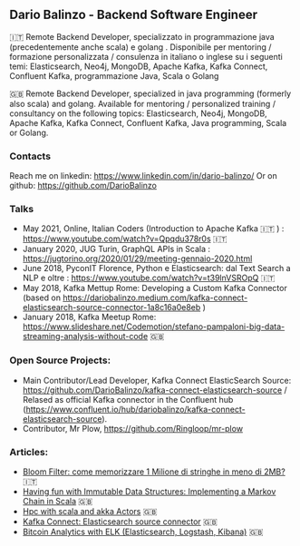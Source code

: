 ## Dario Balinzo - Backend Software Engineer

:it: Remote Backend Developer, specializzato in programmazione java (precedentemente anche  scala) e golang . Disponibile per mentoring / formazione personalizzata / consulenza in italiano o inglese su i seguenti temi: Elasticsearch, Neo4j, MongoDB, Apache Kafka, Kafka Connect, Confluent Kafka, programmazione Java, Scala o Golang


:uk: Remote Backend Developer, specialized in java programming (formerly also scala) and golang. Available for mentoring / personalized training / consultancy on the following topics: Elasticsearch, Neo4j, MongoDB, Apache Kafka, Kafka Connect, Confluent Kafka, Java programming, Scala or Golang.


### Contacts

Reach me on linkedin: https://www.linkedin.com/in/dario-balinzo/
Or on github: https://github.com/DarioBalinzo

### Talks
- May 2021, Online, Italian Coders (Introduction to Apache Kafka :it: ) : https://www.youtube.com/watch?v=Qpqdu378r0s :it:
- January 2020, JUG Turin, GraphQL APIs in Scala : https://jugtorino.org/2020/01/29/meeting-gennaio-2020.html
- June 2018, PyconIT Florence, Python e Elasticsearch: dal Text Search a NLP e oltre : https://www.youtube.com/watch?v=t39lnVSROpQ :it:
- May 2018, Kafka Mettup Rome: Developing a Custom Kafka Connector (based on https://dariobalinzo.medium.com/kafka-connect-elasticsearch-source-connector-1a8c16a0e8eb )
- January 2018, Kafka Meetup Rome: https://www.slideshare.net/Codemotion/stefano-pampaloni-big-data-streaming-analysis-without-code :uk:

### Open Source Projects:

- Main Contributor/Lead Developer, Kafka Connect ElasticSearch Source: https://github.com/DarioBalinzo/kafka-connect-elasticsearch-source / Relased as official Kafka connector in the Confluent hub (https://www.confluent.io/hub/dariobalinzo/kafka-connect-elasticsearch-source).
- Contributor, Mr Plow, https://github.com/Ringloop/mr-plow

### Articles:
- [Bloom Filter: come memorizzare 1 Milione di stringhe in meno di 2MB?
](https://dariobalinzo.medium.com/bloom-filter-come-memorizzare-1-milione-di-stringhe-in-meno-di-2mb-c5116e5303c5) :it:
- [Having fun with Immutable Data Structures: Implementing a Markov Chain in Scala](https://dariobalinzo.medium.com/having-fun-with-immutable-data-structures-implementing-a-markov-chain-in-scala-165a111e19f5) :uk:
- [Hpc with scala and akka Actors](https://dariobalinzo.medium.com/hpc-with-scala-and-akka-actors-38e43aa87634) :uk:
- [Kafka Connect: Elasticsearch source connector](https://dariobalinzo.medium.com/kafka-connect-elasticsearch-source-connector-1a8c16a0e8eb) :uk:
- [Bitcoin Analytics with ELK (Elasticsearch, Logstash, Kibana)](https://medium.com/bitcoin-analytics-with-elk-elasticsearch-logstash/bitcoin-analytics-with-elk-elasticsearch-logstash-kibana-f67db8d9654c) :uk:
